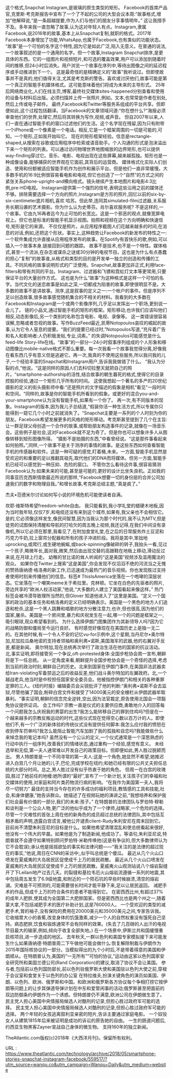 这个格式,Snapchat Instagram,是玻璃的原生类型的矩形。 
 Facebook的首席产品官,克里斯·考克斯报告中宣布了一个了不起的公司的大型会议本周:“故事格式,增加”他解释说,“是一条超越提要,作为人们与他们的朋友分享事情明年。” 
 这让我措手不及。多年来我一直忽略了故事,认为这对年轻人有点。Instagram,隶属Facebook,说2016年的故事,基本上从Snapchat复制,就职的格式。2017年Facebook本身增加了功能,WhatsApp,也属于Facebook,也有类似的功能状态。 
 “故事”是一个可怕的名字这个特性,因为它是如此广泛,陷入无意义。在普通的说法,一个故事叙述的是一个通用的名字。但一个故事,Instagram Snapchat排序,是更具体的东西。它的一组图片和视频短片,和可选的覆盖效果,用户可以添加到随着时间的推移,但24小时后消失。用户浏览一个故事在序列中,等待出图像之间的延迟程序或手动推进到下一个。 
 这是最奇怪的是精确定义的“故事”我听说过。但即使故事并不是真的,他们值得关注,尤其是考克斯的警告。喜欢或讨厌他们,故事可能是第一个真正的智能手机媒体格式。这可能意味着他们将成为未来的主导形式。 
 25年后网络商业化,人们在线主页,博客,最终社交媒体sites-happened分别查看和使用的设备与材料后出版。必须扫描并上传一张照片,例如。文本,也常常是作者在别处,然后上传或电子邮件。 
 最终,Facebook和Twitter等服务系组成的平台共享。但即便如此,这个过程包括翻译。当Facebook的文章领域问道:“你在想什么?“海报必须审查他们的世界,处理它,然后将其转换为写作,视频,或声音。 
 但自2007年以来,人们一直在通过智能手机的窗口过滤他们的生活。这个名字现在残留,因为只有附带一个iPhone或一个像素是一个电话。相反,它是一个框架周围的一切是可能的,可知。一个矩形,正如我开始叫它。 
 现在的矩形框架经验。信息是rectangle-shaped,从搜索在谷歌或应用程序中检索或语音助手。个人沟通的形式是泡沫溢出下来一个矩形的列表。可以通过访问物理世界地图缩放的边界矩形,也可以提供way-finding穿过它。音乐、电影、电视出现在这些屏幕,越来越孤独。矩形也是一种成像设备,能够捕获的世界观在它面前,其背后的运营商。 
 媒体格式化实际人们创造、使用和份额被适应智能手机作为创作和展示平台。但是他们一直非常缓慢。大多数手机的16:9比例很容易看电影和电视,但它也创造了一个“自然”的方式之间的紧张关系phone-upright-and横向格式。镜头继续产生本地图片和电影4:3比例,pre-HD电视。 
 Instagram提供第一个强烈的信号,表明这些沿用之前的媒体还不够。排除需要选择一个方向的照片,Instagram是方形的照片,回忆以前的six-by-six-centimeter底片相机,喜欢 
 哈苏。但此举,连同其simulated-film过滤器,关系服务长期沿袭的艺术摄影。你为什么认为史蒂芬。肖尔喜欢服务呢? 
 不是这样的,一个故事。它由九16再者迄今为止可怕的长宽比。这是一个邪恶的观点,就像宽屏电视上。但它也是标准的智能手机显示视图。拍照和视频在这个方向明确和快速信号,矩形是它的来源。 
 不仅仅是照片。从应用程序截图人们花越来越多的时间,在消息的对话,例如,还把这个形状。事实上,这种趋势让Facebook的新发布的特性之一:一个软件集成允许直接从应用程序发布的故事。在Spotify有首快乐的歌,例如,可以插入一个故事本身,链接回到问题的跟踪。 
 故事不是技术,也不是一个特性。媒体格式,甚至一个流派,在杂志或谋杀之谜或30分钟的电视节目。这也是为什么有点愚蠢的担心“复制”的故事谁,从格式和类型的目的是开发单一独立的创造和传播的工具。不同风格的故事说明形式的广泛使用。Snapchat,故事更加非正式,利用face-filters和带有共同的平台。Instagram、过滤器和飞镖和霓虹灯文本等更常用,只要保证平台的大量创作方式。 
 这也是为什么“故事”为这种格式是这样一个可怕的名字。当代文化的迷恋故事是如此之深,一切都成为陷害的故事,即使很明显不是。大多数的故事不是讲故事。测序,这是叙事的定义之一:一个帐户的事件。但是序列不足以创造故事,很多故事感觉随机集合的不相关的材料。我看到的大多数在Facebook和Instagram是一个或两个影像序列,几乎足以发挥出一个职场,更别说一会儿了。 
 链的小品文,通过智能手机的矩形的框架。矩形移动,也许我们应该叫他们相反,动态影像后,另一个类别的名称包含电影、电视、录像等。 
 这一类错误很容易误解,忽略或者忽视的故事。写作BuzzFeed最近,凯蒂Notopoulos哀叹的崛起的故事,认为它令人窒息的提要。“我们的提要已经过时,”Notopoulos写道,“充斥着广告和名人和影响者:人仍积极发帖,专业,词素。” 
 的失调Notopoulos可能感觉是什么feed-life Story-life在线。“故事”的一部分—24小时叙事序列组成的个人形象和移动图像比mobile-native格式不那么重要。每一次我看一个故事我觉得分离,好像我在看东西几乎有意义但是逃避它。再一次,我真的不使用这些服务,所以我问我的儿子,一个经验丰富的Snapchat和Instagram用户,告诉我我做错了什么。 
 “我认为分裂的点,”他说。“这是同样的原因人们去科切拉整天就把自己的照片。“smartphone-authorship的活性,结合故事的朝生暮死的格式,使得它的目录控股的经验,通过一个矩形几乎所有的时间。 
 这使我想起一个著名的多产的20世纪摄影的定义的街头摄影师中看:“还是照片的文字描述的假象是相机“看见”一段时间 
 和空间。“同样的,故事是你的智能手机所看到的假象。或更好的混合you-and-your-smartphone认为没有智能手机,如果有一个你了。 
 再一次,有不同版本的现象。Instagram的版本,因为我儿子总结道,“假装你活一种生活方式,所以专属你只能得到一窥它几个小时之前就消失了。“Snapchat主要是一系列的个人时刻为你的朋友。Facebook希望发展更多的风格的矩形移动。考克斯甚至提到了几个在主旨:让一群足球父母创造一个合作的故事,或帮助朋友构造事件的记录,就像在一场音乐会。这些例子是社会,这对Facebook就不足为奇了。但是你也可以想象许多人从图像转移到矩形图像所得。 
 “摄影不是拍摄的东西,”中看曾经说。“这是那件事看起来如何拍照。”,同样,一个故事不是关于测序的事情的故事。是这些东西如何查看智能手机的传感器和软件。这是一种可疑的感觉,盯着桶,未来。一方面,智能手机显然是受欢迎的和重要的足以推翻其祖先,取代他们的DNA而将媒体。但另一方面,智能手机已经可以感觉到一种压抑、危险的窗口。 
 不管你怎么看待这件事,很容易猜测Facebook认为:如果未来的可能,甚至是可能的,更好的设计比坐失良机。正如我的同事亚历克西斯情歌最近所说的那样,“Facebook想要一切的身份层的合并公司加速我们的数字和物理自我。”和增长故事,考克斯总结主题,“真是疯了。” 
  
 杰夫•范德米尔讨论如何写小说的环境危机可能使读者自满。 
  
 坎耶·维斯特希望freedom-white自由。 
 我只能看到,我小学礼堂的蜡硬木地板,因为当时我年轻,仅仅7岁,和电缆还没有来到这个城市,如果有,我父亲也不会相信它。是的,它必须像这样发生,像民间智慧,因为当我认为那个时代的,我不认为MTV,但是徒劳的试图保持清醒和导航的打哈欠的周五晚上视频,我还记得,在我们中间没有录像机,所以它必须在那里,我看见了,在附加食堂礼堂,在之后的日常服务炸土豆泥和巧克力牛奶,拉上窗帘分配器和所有的孩子冲进阶段。我将是其中,笨拙地uprocking,或爬行,或生硬地蜿蜒,或back-spinning像破碎的转子,我抬头一看,见过一个孩子,略微年长,面对我,微笑,然后由出现交替的高跟鞋在地板上移动,滑动反过来说,在月球上行走。 
 幼稚的甘比诺的耸人听闻的“这是美国”视频涉及滥用魔法的观众。 
 如果你在Twitter上搜索“这是美国”,你会发现不仅滔滔不绝的河流当之无愧的赞扬唐纳德·格洛弗的新工作,已迅速成为最热门的音乐视频。你也发现胜过支持者使用时刻来传播他们的信息。标签# ThisIsAmerica坐落在一个咆哮的深层状态。它坐落在一个嘲笑meme关于希拉里。克林顿。它坐在白色的先驱者的照片,旁边共享的“欧洲人权活动家,”他说,“大多数的人建立了美国看起来像这样。” 
 热门标签会被冷漠导致理所当然的,但Glover 
 知道他进入了“这里是美国。“定义一个国家的政治的基本任务和格洛弗的定义已经明确表示。美国是一个黑色的地方人们追逐和枪杀,这是一个黑人跳舞和唱歌的地方分散注意力,也许,但也很高,因为他们的国家,屠杀。美国是一个房间里,暴力和庆祝发生在一起,哪一个的问题是框架之一,吸引眼球,观众希望看到的。 
 为什么选择伊朗门图集团作为其新领导人吗?因为它的战略防御和僵局至今运行良好。 
 有时感觉好像现在在美国历史上是独一无二的。在其他时候,有一个令人不安的记忆vu-for示例中,这个星期,当丹尼尔•奥尔特加,尼加拉瓜桑地诺的支持者领袖和奥利弗•诺斯,美国海军的武器,他的右翼对手反差,都是新闻。 
 奥尔特加,现在总统再次举行了政治生活在他的国家的抗议活动。北,事实证明,即将接管另一个争议,oft-protested身体:全国步枪协会周一宣布,朝鲜将是下一任总统。 
 从一定角度来看,朝鲜提升全国步枪协会是一个奇怪的选择,考虑到当前的政治时刻,朝鲜自己的历史。北来到国家在伊朗门事件,在美国非法武器卖给Iran-violating军备禁运之后的收益反差,他们战斗奥尔特加的左翼政府。北,一个越战老兵,他当时是中校担任国家安全委员会。他被指控伊朗门和相关的各种重罪定罪的三人。《纽约时报》编辑委员会尖锐批评了他的判断:“奥利弗•诺斯不会去监狱,尽管他骗了国会,粉碎白宫文件和接受了14000美元的安全栅栏从伊朗武器牟取暴利。“事实证明,朝鲜的信念完全逆转,空出,因为法官裁定,原告使用北国会一项豁免协议提供证词。 
 会工作吗? 
 宗教一直是仪式的主要供应商,勇敢地介入的回答每一个问题我怎么庆祝我的男婴的出生?我怎么能转移自己的罪到住鸡吗?但是在一个越来越多的宗教反叛运动的时代,这些仪式现在觉得空心数以百万计的人。即使他们不,有一个广泛的新体验的传统仪式没有提供任何脚本:我怎么应付我的愤怒在收到停车罚单吗?我怎么能阻止智能汽车加剧了我的孤独和自恋吗?我能做些什么来悼念我的笔记本吗? 
 虽然没有一个公认的定义,一个仪式通常是一个深思熟虑的行动中执行一组序列,改善我们的情绪状态,通过重构一个经验,感觉有意义。 
 未经选举和无偿,第一夫人通常难以开发自己的政策目标。但即便如此,男人胜过脱颖而出。 
 男人特朗普是一个不同寻常的第一夫人:这是一个角色,她显然不希望;她推迟进入白宫几个月让她的儿子,巴伦,完成学校在纽约;和她已经有限的公共丈夫担任总统的大部分时间。总之,男人胜过没有似乎热衷于她的角色。 
 但周一在白宫的玫瑰园,胜过了她前任的地幔:她所谓的“最好”,宣布了一个新计划,关注孩子们的幸福和社交媒体的使用,对家庭和阿片类药物流行病的影响。“在我作为美国第一夫人,我将尽一切努力” 
 最佳的支持当今存在的许多成功的福利项目,教情感的工具和技能,社会,和身体健康,”她告诉群众。她描述了在视频玩她的演讲之前,“我想培养和保护我们社会最有价值的一部分,我们的未来:孩子。” 
 在特朗普的法律团队与罗伯特·穆勒和谈判是一个公众人物,更广泛的他似乎成为了一个律师,战略家,一个危险的选择。 
 尽管一个灾难性的首张上周在他的新角色的成员超过总统的法律团队,其中包括互相矛盾的声明,透露白宫谎言,被他公开谴责client-Rudy朱利安尼在周末回到它。 
 目前尚不清楚朱利亚尼的目标是什么。如果他希望清理混乱和使总统看起来很好,他没有一个伟大的早晨。如果他是为了制造新闻,他成功了。等语句,朱利亚尼说,特朗普就不会遵守如果特别顾问罗伯特·米勒传唤他(这是有争议的,但大多数律师认为它不会耽误);承认他是摇摇欲坠的事实和法律问题——“我关注的是法律的超过现在的事实,”他说,周日在CNN的采访中;,似乎叫总统是个傻瓜。 
 最近从几个火山口喷发在夏威夷的大岛居民区促使成千上万的居民疏散。 
 最近从几个火山口喷发在夏威夷的大岛居民区促使成千上万的居民疏散。夏威夷火山观测站说八个熔岩裂缝开了下Leilani地产过去几天。的裂缝和基拉韦厄火山熔岩流遵循一系列的地震,其中包括周五发生了6.9级地震,和附近的一个陨石坑的早些时候崩溃,清空的熔岩湖。灾难是不可预测的,可能需要很长时间才能平静下来,足以让居民返回。 
 减肥手术的作品,但成千上万的符合条件的患者不能得到它。 
 在密西西比州,有超过37%的成年人肥胖,使其成为全国第二大肥胖国家。但是密西西比也是两个州之一,随着蒙大拿,不包括减肥手术的医疗补助计划,这是760000人。 
 一个受欢迎的类型的减肥手术,胃的袖子,没有保险的费用在20000美元和35000美元之间,专家告诉我。它收缩胃大小的香蕉,改变身体的饥饿激素,减少一个人的自然权重没有饿死自己坚持。病态肥胖,饮食和锻炼通常不会有同样的效果。(失去了几百磅的人出汗的电视节目最大的输家,例如,倾向于收复全部失地。) 
 在一个场景中,伊斯兰共和国缓慢重启核项目,进一步造成的地区。 
 去年秋天,一群以色列和美国专家模拟接下来可能发生什么如果唐纳德·特朗普周二下午做他可能会做什么:恢复解除制裁与伊朗作为2015年国际核协议的一部分。当模拟得出的九个小时后,不是带着得意的美国和伊朗顺从。在特朗普认为,美国的“一无所有”“可怕的协议,”运动由这家以色列国家安全研究所和美国兰德公司(Rand Corporation)的建议,取消了协议不会让美国。 
 参与者,包括前以色列国防部长,前以色列驻俄罗斯大使和美国驻以色列大使之前,穿梭于会议室和食堂关于以色列的办公室 
 在特拉维夫,扮演关键角色的演员如美国、伊朗、以色列、欧洲、俄罗斯和中国。和欧洲和俄罗斯各方协议每个争相打捞它按伊朗等问题上的让步其弹道导弹计划在中东和爱管闲事的活动;俄罗斯甚至把面前的双边防御条约伊朗作为一个诱惑。但特朗普仍不满意,欧洲公司在伊朗做生意了。 
 民主党人担心美国中央情报局候选人对酷刑的记录,但担心胜过政府军可能的选择。 
 民主党人担心美国中央情报局候选人对酷刑的记录,但担心胜过政府军可能的选择。 
 两个年轻的女孩逃离叙利亚亲密的短片,告诉主要通过家庭电影。 
 一个奴役女人从建筑1815年后来被证明是成功的诉讼的原告她的自由。 
 一生的肠道问题后,约西亚生物黑客Zayner宣战自己身体的微生物。 
 支持160年的独立新闻。 
  
 TheAtlantic.com版权(c)2018年《大西洋月刊》。保留所有权利。 
  
   
  URL : https://www.theatlantic.com/technology/archive/2018/05/smartphone-stories-snapchat-instagram-facebook/559517/?utm_source=wanqu.co&utm_campaign=Wanqu+Daily&utm_medium=website